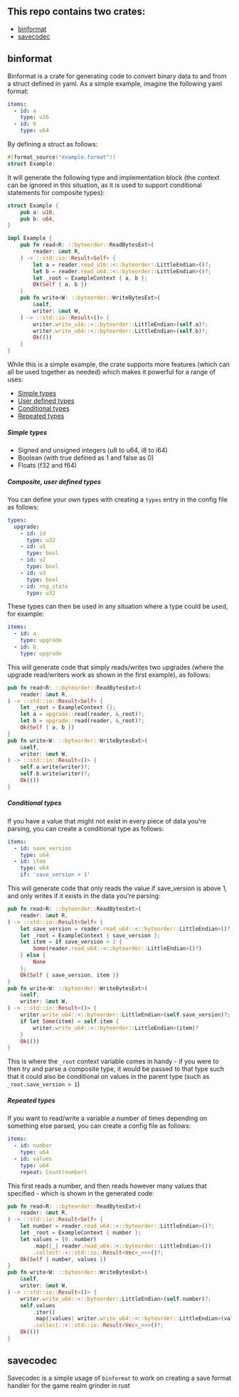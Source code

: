 ## This repo contains two crates:
* [binformat](#binformat)
* [savecodec](#savecodec)

## binformat
Binformat is a crate for generating code to convert binary data to and from a struct defined in yaml. As a simple example, imagine the following yaml format:
```yaml
items:
  - id: a
    type: u16
  - id: b
    type: u64
```
By defining a struct as follows:
```rust
#[format_source("example.format")]
struct Example;
``` 
It will generate the following type and implementation block (the context can be ignored in this situation, as it is used to support conditional statements for composite types):
```rust
struct Example {
    pub a: u16,
    pub b: u64,
}

impl Example {
    pub fn read<R: ::byteorder::ReadBytesExt>(
        reader: &mut R,
    ) -> ::std::io::Result<Self> {
        let a = reader.read_u16::<::byteorder::LittleEndian>()?;
        let b = reader.read_u64::<::byteorder::LittleEndian>()?;
        let _root = ExampleContext { a, b };
        Ok(Self { a, b })
    }
    pub fn write<W: ::byteorder::WriteBytesExt>(
        &self,
        writer: &mut W,
    ) -> ::std::io::Result<()> {
        writer.write_u16::<::byteorder::LittleEndian>(self.a)?;
        writer.write_u64::<::byteorder::LittleEndian>(self.b)?;
        Ok(())
    }
}
```

While this is a simple example, the crate supports more features (which can all be used together as needed) which makes it powerful for a range of uses:
* [Simple types](#simple-types)
* [User defined types](#composite-user-defined-types)
* [Conditional types](#conditional-types)
* [Repeated types](#repeated-types)

##### Simple types
* Signed and unsigned integers (u8 to u64, i8 to i64)
* Boolean (with true defined as 1 and false as 0)
* Floats (f32 and f64)

##### Composite, user defined types
You can define your own types with creating a `types` entry in the config file as follows:
```yaml
types:
  upgrade:
    - id: id
      type: u32
    - id: u1
      type: bool
    - id: u2
      type: bool
    - id: u3
      type: bool
    - id: rng_state
      type: u32
```
These types can then be used in any situation where a type could be used, for example:
```yaml
items:
  - id: a
    type: upgrade
  - id: b
    type: upgrade
```
This will generate code that simply reads/writes two upgrades (where the upgrade read/writers work as shown in the first example), as follows:
```rust
pub fn read<R: ::byteorder::ReadBytesExt>(
    reader: &mut R,
) -> ::std::io::Result<Self> {
    let _root = ExampleContext {};
    let a = upgrade::read(reader, &_root)?;
    let b = upgrade::read(reader, &_root)?;
    Ok(Self { a, b })
}
pub fn write<W: ::byteorder::WriteBytesExt>(
    &self,
    writer: &mut W,
) -> ::std::io::Result<()> {
    self.a.write(writer)?;
    self.b.write(writer)?;
    Ok(())
}
```

##### Conditional types
If you have a value that might not exist in every piece of data you're parsing, you can create a conditional type as follows:
```yaml
items:
  - id: save_version
    type: u64
  - id: item
    type: u64
    if: 'save_version > 1'
```
This will generate code that only reads the value if save_version is above 1, and only writes if it exists in the data you're parsing:
```rust
pub fn read<R: ::byteorder::ReadBytesExt>(
    reader: &mut R,
) -> ::std::io::Result<Self> {
    let save_version = reader.read_u64::<::byteorder::LittleEndian>()?;
    let _root = ExampleContext { save_version };
    let item = if save_version > 1 {
        Some(reader.read_u64::<::byteorder::LittleEndian>()?)
    } else {
        None
    };
    Ok(Self { save_version, item })
}
pub fn write<W: ::byteorder::WriteBytesExt>(
    &self,
    writer: &mut W,
) -> ::std::io::Result<()> {
    writer.write_u64::<::byteorder::LittleEndian>(self.save_version)?;
    if let Some(item) = self.item {
        writer.write_u64::<::byteorder::LittleEndian>(item)?
    }
    Ok(())
}
```
This is where the `_root` context variable comes in handy - if you were to then try and parse a composite type, it would be passed to that type such that it could also be conditional on values in the parent type (such as `_root.save_version > 1`)

##### Repeated types
If you want to read/write a variable a number of times depending on something else parsed, you can create a config file as follows:
```yaml
items:
  - id: number
    type: u64
  - id: values
    type: u64
    repeat: Count(number)
```
This first reads a number, and then reads however many values that specified - which is shown in the generated code:
```rust
pub fn read<R: ::byteorder::ReadBytesExt>(
    reader: &mut R,
) -> ::std::io::Result<Self> {
    let number = reader.read_u64::<::byteorder::LittleEndian>()?;
    let _root = ExampleContext { number };
    let values = (0..number)
        .map(|_| reader.read_u64::<::byteorder::LittleEndian>())
        .collect::<::std::io::Result<Vec<_>>>()?;
    Ok(Self { number, values })
}
pub fn write<W: ::byteorder::WriteBytesExt>(
    &self,
    writer: &mut W,
) -> ::std::io::Result<()> {
    writer.write_u64::<::byteorder::LittleEndian>(self.number)?;
    self.values
        .iter()
        .map(|values| writer.write_u64::<::byteorder::LittleEndian>(values))
        .collect::<::std::io::Result<Vec<_>>>()?;
    Ok(())
}
```
## savecodec
Savecodec is a simple usage of `binformat` to work on creating a save format handler for the game realm grinder in rust